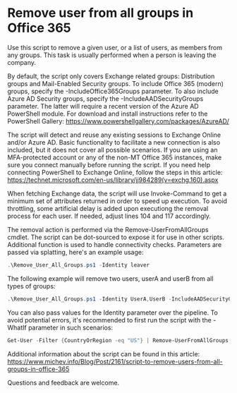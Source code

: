 # Remove user from all groups in Office 365
Use this script to remove a given user, or a list of users, as members from any groups. This task is usually performed when a person is leaving the company.

By default, the script only covers Exchange related groups: Distribution groups and Mail-Enabled Security groups. To include Office 365 (modern) groups, specify the -IncludeOffice365Groups parameter. To also include Azure AD Security groups, specify the -IncludeAADSecurityGroups parameter. The latter will require a recent version of the Azure AD PowerShell module. For download and install instructions refer to the PowerShell Gallery: https://www.powershellgallery.com/packages/AzureAD/

The script will detect and reuse any existing sessions to Exchange Online and/or Azure AD. Basic functionality to facilitate a new connection is also included, but it does not cover all possible scenarios. If you are using an MFA-protected account or any of the non-MT Office 365 instances, make sure you connect manually before running the script. If you need help connecting PowerShell to Exchange Online, follow the steps in this article: https://technet.microsoft.com/en-us/library/jj984289(v=exchg.160).aspx

When fetching Exchange data, the script will use Invoke-Command to get a minimum set of attributes returned in order to speed up execution. To avoid throttling, some artificial delay is added upon executiong the removal process for each user. If needed, adjust lines 104 and 117 accordingly.

The removal action is performed via the Remove-UserFromAllGroups cmdlet. The script can be dot-sourced to expose it for use in other scripts. Additional function is used to handle connectivity checks. Parameters are passed via splatting, here's an example usage: 

```powershell
.\Remove_User_All_Groups.ps1 -Identity leaver
```
The following example will remove two users, userA and userB from all types of groups: 

```powershell
.\Remove_User_All_Groups.ps1 -Identity UserA,UserB -IncludeAADSecurityGroups -IncludeOffice365Groups
```
You can also pass values for the Identity parameter over the pipeline. To avoid potential errors, it's recommended to first run the script with the -WhatIf parameter in such scenarios: 

```powershell
Get-User -Filter {CountryOrRegion -eq "US"} | Remove-UserFromAllGroups -IncludeAADSecurityGroups -IncludeOffice365Groups -WhatIf -Verbose
```
Additional information about the script can be found in this article: https://www.michev.info/Blog/Post/2161/script-to-remove-users-from-all-groups-in-office-365

Questions and feedback are welcome.

